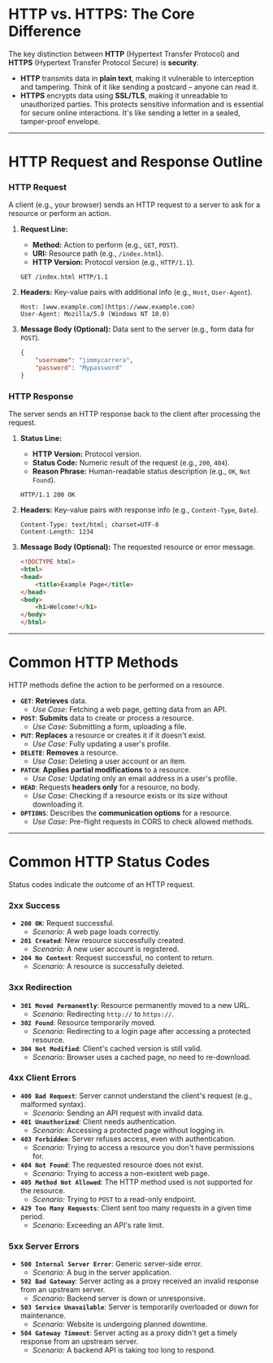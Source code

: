 # HTTP vs. HTTPS: The Core Difference

The key distinction between **HTTP** (Hypertext Transfer Protocol) and **HTTPS** (Hypertext Transfer Protocol Secure) is **security**.

* **HTTP** transmits data in **plain text**, making it vulnerable to interception and tampering. Think of it like sending a postcard – anyone can read it.
* **HTTPS** encrypts data using **SSL/TLS**, making it unreadable to unauthorized parties. This protects sensitive information and is essential for secure online interactions. It's like sending a letter in a sealed, tamper-proof envelope.

---

# HTTP Request and Response Outline

### HTTP Request

A client (e.g., your browser) sends an HTTP request to a server to ask for a resource or perform an action.

1.  **Request Line:**
    * **Method:** Action to perform (e.g., `GET`, `POST`).
    * **URI:** Resource path (e.g., `/index.html`).
    * **HTTP Version:** Protocol version (e.g., `HTTP/1.1`).

    ```
    GET /index.html HTTP/1.1
    ```

2.  **Headers:** Key-value pairs with additional info (e.g., `Host`, `User-Agent`).

    ```
    Host: [www.example.com](https://www.example.com)
    User-Agent: Mozilla/5.0 (Windows NT 10.0)
    ```

3.  **Message Body (Optional):** Data sent to the server (e.g., form data for `POST`).

    ```json
    {
        "username": "jimmycarrera",
        "password": "Mypassword"
    }
    ```

### HTTP Response

The server sends an HTTP response back to the client after processing the request.

1.  **Status Line:**
    * **HTTP Version:** Protocol version.
    * **Status Code:** Numeric result of the request (e.g., `200`, `404`).
    * **Reason Phrase:** Human-readable status description (e.g., `OK`, `Not Found`).

    ```
    HTTP/1.1 200 OK
    ```

2.  **Headers:** Key-value pairs with response info (e.g., `Content-Type`, `Date`).

    ```
    Content-Type: text/html; charset=UTF-8
    Content-Length: 1234
    ```

3.  **Message Body (Optional):** The requested resource or error message.

    ```html
    <!DOCTYPE html>
    <html>
    <head>
        <title>Example Page</title>
    </head>
    <body>
        <h1>Welcome!</h1>
    </body>
    </html>
    ```

---

# Common HTTP Methods

HTTP methods define the action to be performed on a resource.

* **`GET`**: **Retrieves** data.
    * *Use Case:* Fetching a web page, getting data from an API.
* **`POST`**: **Submits** data to create or process a resource.
    * *Use Case:* Submitting a form, uploading a file.
* **`PUT`**: **Replaces** a resource or creates it if it doesn't exist.
    * *Use Case:* Fully updating a user's profile.
* **`DELETE`**: **Removes** a resource.
    * *Use Case:* Deleting a user account or an item.
* **`PATCH`**: **Applies partial modifications** to a resource.
    * *Use Case:* Updating only an email address in a user's profile.
* **`HEAD`**: Requests **headers only** for a resource, no body.
    * *Use Case:* Checking if a resource exists or its size without downloading it.
* **`OPTIONS`**: Describes the **communication options** for a resource.
    * *Use Case:* Pre-flight requests in CORS to check allowed methods.

---

# Common HTTP Status Codes

Status codes indicate the outcome of an HTTP request.

### 2xx Success

* **`200 OK`**: Request successful.
    * *Scenario:* A web page loads correctly.
* **`201 Created`**: New resource successfully created.
    * *Scenario:* A new user account is registered.
* **`204 No Content`**: Request successful, no content to return.
    * *Scenario:* A resource is successfully deleted.

### 3xx Redirection

* **`301 Moved Permanently`**: Resource permanently moved to a new URL.
    * *Scenario:* Redirecting `http://` to `https://`.
* **`302 Found`**: Resource temporarily moved.
    * *Scenario:* Redirecting to a login page after accessing a protected resource.
* **`304 Not Modified`**: Client's cached version is still valid.
    * *Scenario:* Browser uses a cached page, no need to re-download.

### 4xx Client Errors

* **`400 Bad Request`**: Server cannot understand the client's request (e.g., malformed syntax).
    * *Scenario:* Sending an API request with invalid data.
* **`401 Unauthorized`**: Client needs authentication.
    * *Scenario:* Accessing a protected page without logging in.
* **`403 Forbidden`**: Server refuses access, even with authentication.
    * *Scenario:* Trying to access a resource you don't have permissions for.
* **`404 Not Found`**: The requested resource does not exist.
    * *Scenario:* Trying to access a non-existent web page.
* **`405 Method Not Allowed`**: The HTTP method used is not supported for the resource.
    * *Scenario:* Trying to `POST` to a read-only endpoint.
* **`429 Too Many Requests`**: Client sent too many requests in a given time period.
    * *Scenario:* Exceeding an API's rate limit.

### 5xx Server Errors

* **`500 Internal Server Error`**: Generic server-side error.
    * *Scenario:* A bug in the server application.
* **`502 Bad Gateway`**: Server acting as a proxy received an invalid response from an upstream server.
    * *Scenario:* Backend server is down or unresponsive.
* **`503 Service Unavailable`**: Server is temporarily overloaded or down for maintenance.
    * *Scenario:* Website is undergoing planned downtime.
* **`504 Gateway Timeout`**: Server acting as a proxy didn't get a timely response from an upstream server.
    * *Scenario:* A backend API is taking too long to respond.